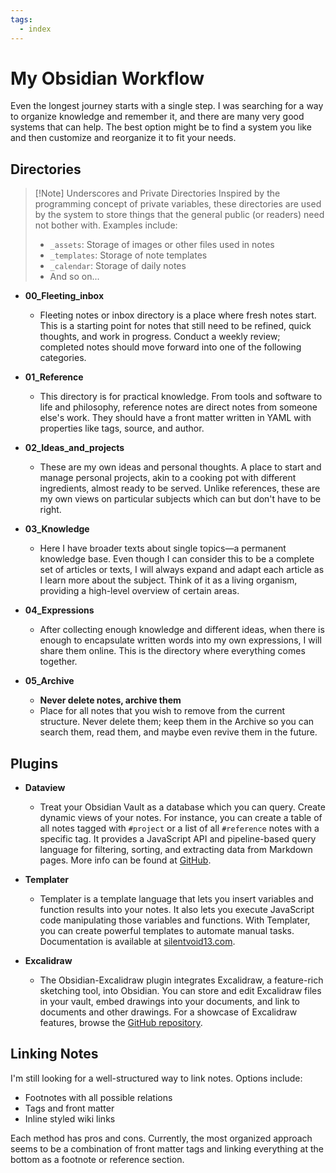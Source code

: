 ```yaml
---
tags:
  - index
---
```


# My Obsidian Workflow

Even the longest journey starts with a single step. I was searching for a way to organize knowledge and remember it, and there are many very good systems that can help. The best option might be to find a system you like and then customize and reorganize it to fit your needs.

## Directories

> [!Note] Underscores and Private Directories
> Inspired by the programming concept of private variables, these directories are used by the system to store things that the general public (or readers) need not bother with. Examples include:
> - `_assets`: Storage of images or other files used in notes
> - `_templates`: Storage of note templates
> - `_calendar`: Storage of daily notes
> - And so on...

- **00_Fleeting_inbox**
    - Fleeting notes or inbox directory is a place where fresh notes start. This is a starting point for notes that still need to be refined, quick thoughts, and work in progress. Conduct a weekly review; completed notes should move forward into one of the following categories.

- **01_Reference**
    - This directory is for practical knowledge. From tools and software to life and philosophy, reference notes are direct notes from someone else's work. They should have a front matter written in YAML with properties like tags, source, and author.

- **02_Ideas_and_projects**
    - These are my own ideas and personal thoughts. A place to start and manage personal projects, akin to a cooking pot with different ingredients, almost ready to be served. Unlike references, these are my own views on particular subjects which can but don't have to be right.

- **03_Knowledge**
    - Here I have broader texts about single topics—a permanent knowledge base. Even though I can consider this to be a complete set of articles or texts, I will always expand and adapt each article as I learn more about the subject. Think of it as a living organism, providing a high-level overview of certain areas.

- **04_Expressions**
    - After collecting enough knowledge and different ideas, when there is enough to encapsulate written words into my own expressions, I will share them online. This is the directory where everything comes together.

- **05_Archive**
    - **Never delete notes, archive them**
    - Place for all notes that you wish to remove from the current structure. Never delete them; keep them in the Archive so you can search them, read them, and maybe even revive them in the future.

## Plugins

- **Dataview**
    - Treat your Obsidian Vault as a database which you can query. Create dynamic views of your notes. For instance, you can create a table of all notes tagged with `#project` or a list of all `#reference` notes with a specific tag. It provides a JavaScript API and pipeline-based query language for filtering, sorting, and extracting data from Markdown pages. More info can be found at [GitHub](https://github.com/blacksmithgu/obsidian-dataview).

- **Templater**
    - Templater is a template language that lets you insert variables and function results into your notes. It also lets you execute JavaScript code manipulating those variables and functions. With Templater, you can create powerful templates to automate manual tasks. Documentation is available at [silentvoid13.com](https://silentvoid13.github.io/Templater/).

- **Excalidraw**
    - The Obsidian-Excalidraw plugin integrates Excalidraw, a feature-rich sketching tool, into Obsidian. You can store and edit Excalidraw files in your vault, embed drawings into your documents, and link to documents and other drawings. For a showcase of Excalidraw features, browse the [GitHub repository](https://github.com/excalidraw/excalidraw).

## Linking Notes

I'm still looking for a well-structured way to link notes. Options include:
- Footnotes with all possible relations
- Tags and front matter
- Inline styled wiki links

Each method has pros and cons. Currently, the most organized approach seems to be a combination of front matter tags and linking everything at the bottom as a footnote or reference section.

